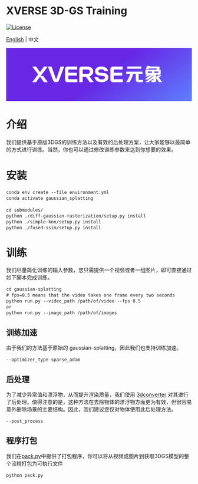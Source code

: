 # XVERSE 3D-GS Training

<a href="./LICENSE">
        <img alt="License" src="https://img.shields.io/badge/License-Apache_2.0-blue.svg"></a>

[English](./README.md) | 中文

[
  <img src="../UEPlugin/Media/image/XVERSE.jpg" width="600" />
](http://xverse.cn/)


# 介绍
我们提供基于原版3DGS的训练方法以及有效的后处理方案，让大家能够以最简单的方式进行训练。当然，你也可以通过修改训练参数来达到你想要的效果。

# 安装
```shell
conda env create --file environment.yml
conda activate gaussian_splatting

cd submodules/
python ./diff-gaussian-rasterization/setup.py install
python ./simple-knn/setup.py install
python ./fused-ssim/setup.py install
```

# 训练
我们尽量简化训练的输入参数，您只需提供一个视频或者一组图片，即可直接通过如下脚本完成训练。
```shell
cd gaussian-splatting
# fps=0.5 means that the video takes one frame every two seconds
python run.py --video_path /path/of/video --fps 0.5
or
python run.py --image_path /path/of/images

```
## 训练加速
由于我们的方法基于原始的 gaussian-splatting，因此我们也支持训练加速。
```shell
--optimizer_type sparse_adam
```

## 后处理
为了减少异常值和漂浮物，从而提升渲染质量，我们使用 [3dconverter](https://github.com/francescofugazzi/3dgsconverter.git) 对其进行了后处理。值得注意的是，这种方法在去除物体的漂浮物方面更为有效，但很容易意外删除场景的主要结构。因此，我们建议您仅对物体使用此后处理方法。
```shell
--post_process
```

## 程序打包
我们在[pack.py](gaussian-splatting/pack.py)中提供了打包程序，你可以将从视频或图片到获取3DGS模型的整个流程打包为可执行文件
```shell
python pack.py
```
